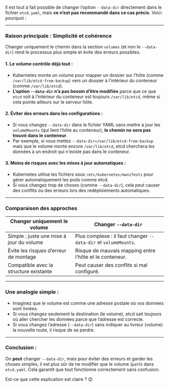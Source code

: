 Il est tout à fait possible de changer l’option `--data-dir` directement dans le fichier `etcd.yaml`, mais **ce n’est pas recommandé dans ce cas précis**. Voici pourquoi :

---

### Raison principale : **Simplicité et cohérence**
Changer uniquement le chemin dans la section `volumes` (et non le `--data-dir`) rend le processus plus simple et évite des erreurs possibles.

#### 1. **Le volume contrôle déjà tout** :
   - Kubernetes monte un volume pour mapper un dossier sur l’hôte (comme `/var/lib/etcd-from-backup`) vers un dossier à l’intérieur du conteneur (comme `/var/lib/etcd`).
   - **L’option `--data-dir` n’a pas besoin d’être modifiée** parce que ce que `etcd` voit à l’intérieur du conteneur est toujours `/var/lib/etcd`, même si cela pointe ailleurs sur le serveur hôte.

#### 2. **Éviter des erreurs dans les configurations** :
   - Si vous changez `--data-dir` dans le fichier YAML sans mettre à jour les `volumeMounts` (qui lient l’hôte au conteneur), **le chemin ne sera pas trouvé dans le conteneur**.
   - Par exemple, si vous mettez `--data-dir=/var/lib/etcd-from-backup` mais que le volume monte encore `/var/lib/etcd`, etcd cherchera les données à un endroit qui n'existe pas dans le conteneur.

#### 3. **Moins de risques avec les mises à jour automatiques** :
   - Kubernetes utilise les fichiers sous `/etc/kubernetes/manifests` pour gérer automatiquement les pods comme etcd.
   - Si vous changez trop de choses (comme `--data-dir`), cela peut causer des conflits ou des erreurs lors des redéploiements automatiques.

---

### Comparaison des approches

| **Changer uniquement le volume** | **Changer `--data-dir`**                                   |
|-----------------------------------|-----------------------------------------------------------|
| Simple : juste une mise à jour du volume | Plus complexe : il faut changer `--data-dir` et `volumeMounts`. |
| Évite les risques d’erreur de montage | Risque de mauvais mapping entre l’hôte et le conteneur. |
| Compatible avec la structure existante | Peut causer des conflits si mal configuré.              |

---

### Une analogie simple :

- Imaginez que le volume est comme une adresse postale où vos données sont livrées. 
- Si vous changez seulement la destination (le volume), etcd sait toujours où aller chercher les données parce que l’adresse est correcte.
- Si vous changez l’adresse (`--data-dir`) sans indiquer au livreur (volume) la nouvelle route, il risque de se perdre.

---

### Conclusion :
On **peut** changer `--data-dir`, mais pour éviter des erreurs et garder les choses simples, il est plus sûr de ne modifier que le volume (`path`) dans `etcd.yaml`. Cela garantit que tout fonctionne correctement sans confusion.

Est-ce que cette explication est claire ? 😊
